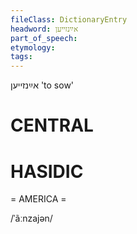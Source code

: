```yaml
---
fileClass: DictionaryEntry
headword: אײַנזייען
part_of_speech: 
etymology: 
tags: 
---
```

אײַנזייען
'to sow'

CENTRAL
========

HASIDIC
=======
= AMERICA = 

/ˈãːnzajən/